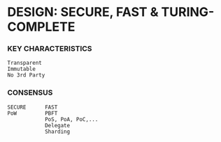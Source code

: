 # DESIGN: SECURE, FAST & TURING-COMPLETE
### KEY CHARACTERISTICS
    Transparent
    Immutable
    No 3rd Party
### CONSENSUS
    SECURE      FAST
    PoW         PBFT
                PoS, PoA, PoC,...
                Delegate
                Sharding
### 
    
